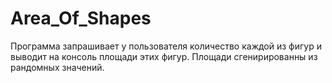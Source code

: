 # Area_Of_Shapes

Программа запрашивает у пользователя количество каждой из фигур и выводит на консоль 
площади этих фигур. Площади сгенирированны из рандомных значений.

